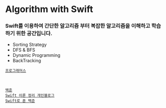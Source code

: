 # Algorithm with Swift

### Swift를 이용하여 간단한 알고리즘 부터 복잡한 알고리즘을 이해하고 학습 하기 위한 공간입니다.

- Sorting Strategy
- DFS & BFS
- Dynamic Programming 
- BackTracking

[`프로그래머스`](https://programmers.co.kr)

<br>

[`백준`](https://www.acmicpc.net/)<br>
[`Swift 이론 정리 개인블로그`](https://blog.naver.com/guyeongjun)<br>
[`Swift로 푼 백준`](https://github.com/gaki2745/Algorithm-with-Swift/tree/master/%EB%B0%B1%EC%A4%80)
